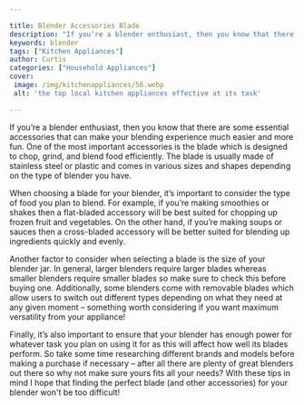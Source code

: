 ```yaml
---

title: Blender Accessories Blade
description: "If you’re a blender enthusiast, then you know that there are some essential accessories that can make your blending experience muc...continue on"
keywords: blender
tags: ["Kitchen Appliances"]
author: Curtis
categories: ["Household Appliances"]
cover: 
 image: /img/kitchenappliances/56.webp
 alt: 'the top local kitchen appliances effective at its task'

---
```


If you’re a blender enthusiast, then you know that there are some essential accessories that can make your blending experience much easier and more fun. One of the most important accessories is the blade which is designed to chop, grind, and blend food efficiently. The blade is usually made of stainless steel or plastic and comes in various sizes and shapes depending on the type of blender you have. 

When choosing a blade for your blender, it’s important to consider the type of food you plan to blend. For example, if you’re making smoothies or shakes then a flat-bladed accessory will be best suited for chopping up frozen fruit and vegetables. On the other hand, if you’re making soups or sauces then a cross-bladed accessory will be better suited for blending up ingredients quickly and evenly. 

Another factor to consider when selecting a blade is the size of your blender jar. In general, larger blenders require larger blades whereas smaller blenders require smaller blades so make sure to check this before buying one. Additionally, some blenders come with removable blades which allow users to switch out different types depending on what they need at any given moment – something worth considering if you want maximum versatility from your appliance! 

Finally, it’s also important to ensure that your blender has enough power for whatever task you plan on using it for as this will affect how well its blades perform. So take some time researching different brands and models before making a purchase if necessary – after all there are plenty of great blenders out there so why not make sure yours fits all your needs? With these tips in mind I hope that finding the perfect blade (and other accessories) for your blender won't be too difficult!
